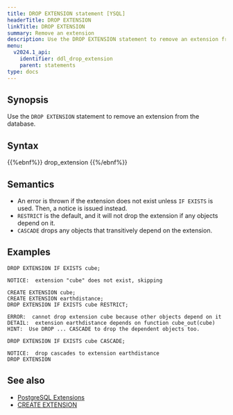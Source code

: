 ```yaml
---
title: DROP EXTENSION statement [YSQL]
headerTitle: DROP EXTENSION
linkTitle: DROP EXTENSION
summary: Remove an extension
description: Use the DROP EXTENSION statement to remove an extension from the database
menu:
  v2024.1_api:
    identifier: ddl_drop_extension
    parent: statements
type: docs
---
```


## Synopsis

Use the `DROP EXTENSION` statement to remove an extension from the database.

## Syntax

{{%ebnf%}}
  drop_extension
{{%/ebnf%}}

## Semantics

- An error is thrown if the extension does not exist unless `IF EXISTS` is
  used. Then, a notice is issued instead.
- `RESTRICT` is the default, and it will not drop the extension if any objects
  depend on it.
- `CASCADE` drops any objects that transitively depend on the extension.

## Examples

```plpgsql
DROP EXTENSION IF EXISTS cube;
```

```output
NOTICE:  extension "cube" does not exist, skipping
```

```plpgsql
CREATE EXTENSION cube;
CREATE EXTENSION earthdistance;
DROP EXTENSION IF EXISTS cube RESTRICT;
```

```output
ERROR:  cannot drop extension cube because other objects depend on it
DETAIL:  extension earthdistance depends on function cube_out(cube)
HINT:  Use DROP ... CASCADE to drop the dependent objects too.
```

```plpgsql
DROP EXTENSION IF EXISTS cube CASCADE;
```

```output
NOTICE:  drop cascades to extension earthdistance
DROP EXTENSION
```

## See also

- [PostgreSQL Extensions](../../../../../explore/ysql-language-features/pg-extensions/)
- [CREATE EXTENSION](../ddl_create_extension)
